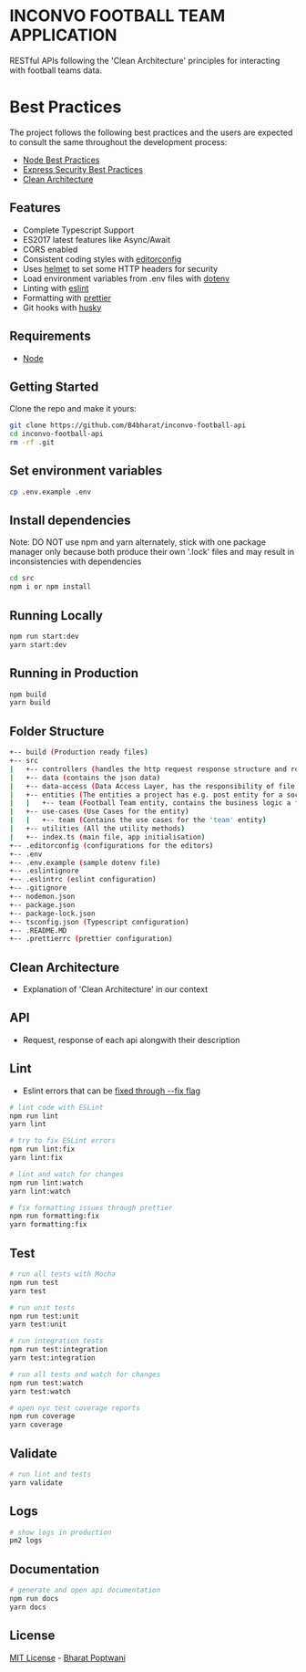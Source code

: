 # INCONVO FOOTBALL TEAM APPLICATION

RESTful APIs following the 'Clean Architecture' principles for interacting with football teams data.

# Best Practices

The project follows the following best practices and the users are expected to consult the same throughout the development process:

- [Node Best Practices](https://github.com/i0natan/nodebestpractices)
- [Express Security Best Practices](https://expressjs.com/en/advanced/best-practice-security.html)
- [Clean Architecture](https://www.freecodecamp.org/news/a-quick-introduction-to-clean-architecture-990c014448d2/)

## Features

- Complete Typescript Support
- ES2017 latest features like Async/Await
- CORS enabled
- Consistent coding styles with [editorconfig](http://editorconfig.org)
- Uses [helmet](https://github.com/helmetjs/helmet) to set some HTTP headers for security
- Load environment variables from .env files with [dotenv](https://github.com/rolodato/dotenv-safe)
- Linting with [eslint](http://eslint.org)
- Formatting with [prettier](https://prettier.io/)
- Git hooks with [husky](https://github.com/typicode/husky)

## Requirements

- [Node](https://nodejs.org/en/download/current/)

## Getting Started

Clone the repo and make it yours:

```bash
git clone https://github.com/B4bharat/inconvo-football-api
cd inconvo-football-api
rm -rf .git
```

## Set environment variables

```bash
cp .env.example .env
```

## Install dependencies

Note: DO NOT use npm and yarn alternately, stick with one package manager only because both produce their own '.lock' files and may result in inconsistencies with dependencies

```bash
cd src
npm i or npm install
```

## Running Locally

```bash
npm run start:dev
yarn start:dev
```

## Running in Production

```bash
npm build
yarn build
```

## Folder Structure

```bash
+-- build (Production ready files)
+-- src
|   +-- controllers (handles the http request response structure and routes to appropriate use-cases. should handle grpc as well)
|   +-- data (contains the json data)
|   +-- data-access (Data Access Layer, has the responsibility of file reading, writing. Should contain Database, cache initialisation and helper functions)
|   +-- entities (The entities a project has e.g. post entity for a social media application)
|   |   +-- team (Football Team entity, contains the business logic a football team data must abide by)
|   +-- use-cases (Use Cases for the entity)
|   |   +-- team (Contains the use cases for the 'team' entity)
|   +-- utilities (All the utility methods)
|   +-- index.ts (main file, app initialisation)
+-- .editorconfig (configurations for the editors)
+-- .env
+-- .env.example (sample dotenv file)
+-- .eslintignore
+-- .eslintrc (eslint configuration)
+-- .gitignore
+-- nodemon.json
+-- package.json
+-- package-lock.json
+-- tsconfig.json (Typescript configuration)
+-- .README.MD
+-- .prettierrc (prettier configuration)
```

## Clean Architecture

- Explanation of 'Clean Architecture' in our context

## API

- Request, response of each api alongwith their description

## Lint

- Eslint errors that can be [fixed through --fix flag](https://eslint.org/docs/rules/)

```bash
# lint code with ESLint
npm run lint
yarn lint

# try to fix ESLint errors
npm run lint:fix
yarn lint:fix

# lint and watch for changes
npm run lint:watch
yarn lint:watch

# fix formatting issues through prettier
npm run formatting:fix
yarn formatting:fix
```

## Test

```bash
# run all tests with Mocha
npm run test
yarn test

# run unit tests
npm run test:unit
yarn test:unit

# run integration tests
npm run test:integration
yarn test:integration

# run all tests and watch for changes
npm run test:watch
yarn test:watch

# open nyc test coverage reports
npm run coverage
yarn coverage
```

## Validate

```bash
# run lint and tests
yarn validate
```

## Logs

```bash
# show logs in production
pm2 logs
```

## Documentation

```bash
# generate and open api documentation
npm run docs
yarn docs
```

## License

[MIT License](README.md) - [Bharat Poptwani](https://github.com/B4bharat)
